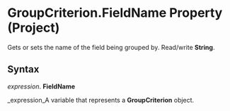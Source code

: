 
# GroupCriterion.FieldName Property (Project)

Gets or sets the name of the field being grouped by. Read/write  **String**.


## Syntax

 _expression_. **FieldName**

 _expression_A variable that represents a  **GroupCriterion** object.

